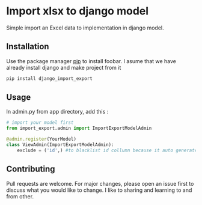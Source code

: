 # Import xlsx to django model

Simple import an Excel data to implementation in django model.

## Installation

Use the package manager [pip](https://pip.pypa.io/en/stable/) to install foobar.
I asume that we have already install django and make project from it

```bash
pip install django_import_export
```

## Usage

In admin.py from app directory, add this :
```python
# import your model first
from import_export.admin import ImportExportModelAdmin

@admin.register(YourModel)
class ViewAdmin(ImportExportModelAdmin):
    exclude = ('id',) #to blacklist id collumn because it auto generate
```

## Contributing
Pull requests are welcome. For major changes, please open an issue first to discuss what you would like to change. I like to sharing and learning to and from other.